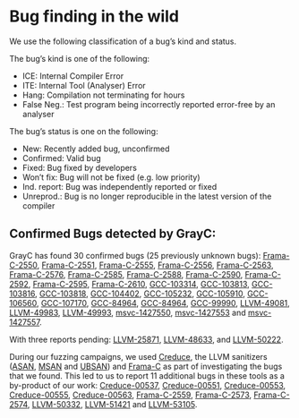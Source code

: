 # Bug finding in the wild

We use the following classification of a bug’s kind and status. 

The bug’s kind is one of the following:
- ICE: Internal Compiler Error
- ITE: Internal Tool (Analyser) Error
- Hang: Compilation not terminating for hours
- False Neg.: Test program being incorrectly reported error-free by an analyser

The bug’s status is one on the following:
- New: Recently added bug, unconfirmed
- Confirmed: Valid bug
- Fixed: Bug fixed by developers
- Won’t fix: Bug will not be fixed (e.g. low priority)
- Ind. report: Bug was independently reported or fixed
- Unreprod.: Bug is no longer reproducible in the latest version of the compiler

## Confirmed Bugs detected by GrayC:

GrayC has found 30 confirmed bugs (25 previously unknown bugs):
[Frama-C-2550](https://git.frama-c.com/pub/frama-c/-/issues/2550),
[Frama-C-2551](https://git.frama-c.com/pub/frama-c/-/issues/2551),
[Frama-C-2555](https://git.frama-c.com/pub/frama-c/-/issues/2555),
[Frama-C-2556](https://git.frama-c.com/pub/frama-c/-/issues/2556),
[Frama-C-2563](https://git.frama-c.com/pub/frama-c/-/issues/2563),
[Frama-C-2576](https://git.frama-c.com/pub/frama-c/-/issues/2576),
[Frama-C-2585](https://git.frama-c.com/pub/frama-c/-/issues/2585),
[Frama-C-2588](https://git.frama-c.com/pub/frama-c/-/issues/2588),
[Frama-C-2590](https://git.frama-c.com/pub/frama-c/-/issues/2590),
[Frama-C-2592](https://git.frama-c.com/pub/frama-c/-/issues/2592),
[Frama-C-2595](https://git.frama-c.com/pub/frama-c/-/issues/2595),
[Frama-C-2610](https://git.frama-c.com/pub/frama-c/-/issues/2610),
[GCC-103314](https://gcc.gnu.org/bugzilla/show_bug.cgi?id=103314),
[GCC-103813](https://gcc.gnu.org/bugzilla/show_bug.cgi?id=103813),
[GCC-103816](https://gcc.gnu.org/bugzilla/show_bug.cgi?id=103816),
[GCC-103818](https://gcc.gnu.org/bugzilla/show_bug.cgi?id=103818),
[GCC-104402](https://gcc.gnu.org/bugzilla/show_bug.cgi?id=104402),
[GCC-105232](https://gcc.gnu.org/bugzilla/show_bug.cgi?id=105232),
[GCC-105910](https://gcc.gnu.org/bugzilla/show_bug.cgi?id=105910),
[GCC-106560](https://gcc.gnu.org/bugzilla/show_bug.cgi?id=106560),
[GCC-107170](https://gcc.gnu.org/bugzilla/show_bug.cgi?id=107170),
[GCC-84964](https://gcc.gnu.org/bugzilla/show_bug.cgi?id=84964),
[GCC-84964](https://gcc.gnu.org/bugzilla/show_bug.cgi?id=84964),
[GCC-99990](https://gcc.gnu.org/bugzilla/show_bug.cgi?id=99990),
[LLVM-49081](https://github.com/llvm/llvm-project/issues/49081),
[LLVM-49983](https://github.com/llvm/llvm-project/issues/49983),
[LLVM-49993](https://github.com/llvm/llvm-project/issues/49993),
[msvc-1427550](https://developercommunity.visualstudio.com/t/syntactically-invalid-c-program-causes-microsoft-c/1427550),
[msvc-1427553](https://developercommunity.visualstudio.com/t/internal-compiler-error-when-compiling-program-wit/1427553) and
[msvc-1427557](https://developercommunity.visualstudio.com/t/internal-compiler-error-when-compiling-program-wit/1427557).

With three reports pending: 
[LLVM-25871](https://github.com/llvm/llvm-project/issues/25871), 
[LLVM-48633](https://github.com/llvm/llvm-project/issues/48633),
and
[LLVM-50222](https://github.com/llvm/llvm-project/issues/50222).

During our fuzzing campaigns, we used 
[Creduce](https://embed.cs.utah.edu/creduce/), 
the LLVM sanitizers ([ASAN](https://clang.llvm.org/docs/AddressSanitizer.html), [MSAN](https://clang.llvm.org/docs/MemorySanitizer.html) and [UBSAN](https://clang.llvm.org/docs/UndefinedBehaviorSanitizer.html))
and [Frama-C](https://frama-c.com) as part of investigating the bugs that we found.
This led to us to report 11 additional bugs in these tools as a by-product of our work: 
[Creduce-00537](https://www.flux.utah.edu/listarchives/creduce-bugs/msg00537.html),
[Creduce-00551](https://www.flux.utah.edu/listarchives/creduce-bugs/msg00551.html),
[Creduce-00553](https://www.flux.utah.edu/listarchives/creduce-bugs/msg00553.html),
[Creduce-00555](https://www.flux.utah.edu/listarchives/creduce-bugs/msg00555.html),
[Creduce-00563](https://www.flux.utah.edu/listarchives/creduce-bugs/msg00563.html),
[Frama-C-2559](https://git.frama-c.com/pub/frama-c/-/issues/2559),
[Frama-C-2573](https://git.frama-c.com/pub/frama-c/-/issues/2573),
[Frama-C-2574](https://git.frama-c.com/pub/frama-c/-/issues/2574),
[LLVM-50332](https://github.com/llvm/llvm-project/issues/50332),
[LLVM-51421](https://github.com/llvm/llvm-project/issues/51421) and 
[LLVM-53105](https://github.com/llvm/llvm-project/issues/53105).
